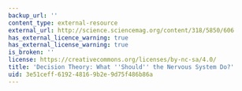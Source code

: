 ```yaml
---
backup_url: ''
content_type: external-resource
external_url: http://science.sciencemag.org/content/318/5850/606
has_external_licence_warning: true
has_external_license_warning: true
is_broken: ''
license: https://creativecommons.org/licenses/by-nc-sa/4.0/
title: 'Decision Theory: What ''Should'' the Nervous System Do?'
uid: 3e51ceff-6192-4816-9b2e-9d75f486b86a
---
```

